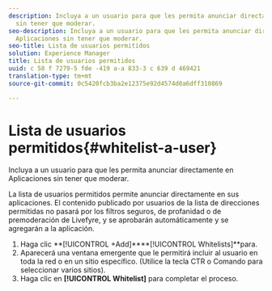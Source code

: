 ```yaml
---
description: Incluya a un usuario para que les permita anunciar directamente en Aplicaciones
  sin tener que moderar.
seo-description: Incluya a un usuario para que les permita anunciar directamente en
  Aplicaciones sin tener que moderar.
seo-title: Lista de usuarios permitidos
solution: Experience Manager
title: Lista de usuarios permitidos
uuid: c 58 f 7279-5 fde -419 a-a 833-3 c 639 d 469421
translation-type: tm+mt
source-git-commit: 0c5420fcb3ba2e12375e92d4574d0a6dff310869

---
```



# Lista de usuarios permitidos{#whitelist-a-user}

Incluya a un usuario para que les permita anunciar directamente en Aplicaciones sin tener que moderar.

La lista de usuarios permitidos permite anunciar directamente en sus aplicaciones. El contenido publicado por usuarios de la lista de direcciones permitidas no pasará por los filtros seguros, de profanidad o de premoderación de Livefyre, y se aprobarán automáticamente y se agregarán a la aplicación.

1. Haga clic **[!UICONTROL +Add]****[!UICONTROL Whitelists]**para.
1. Aparecerá una ventana emergente que le permitirá incluir al usuario en toda la red o en un sitio específico. (Utilice la tecla CTR o Comando para seleccionar varios sitios).
1. Haga clic en **[!UICONTROL Whitelist]** para completar el proceso.

